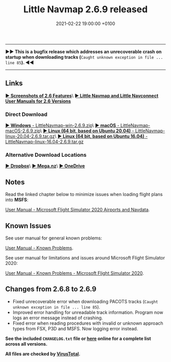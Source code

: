 ﻿---
layout: post
title:  Little Navmap 2.6.9 released
date:   2021-02-22 19:00:00 +0100
categories: release
---

----

**►► This is a bugfix release which addresses an unrecoverable crash on startup when downloading tracks (**`Caught unknown exception in file ... line 85`**). ◄◄**

----

## Links

[**► Screenshots of 2.6 Features**](/pages/26/littlenavmapscreens.html)\\
[**► Little Navmap and Little Navconnect User Manuals for 2.6 Versions**](/manuals.html)

### Direct Download

[**► Windows** - LittleNavmap-win-2.6.9.zip](https://github.com/albar965/littlenavmap/releases/download/v2.6.9/LittleNavmap-win-2.6.9.zip)\\
[**► macOS** - LittleNavmap-macOS-2.6.9.zip](https://github.com/albar965/littlenavmap/releases/download/v2.6.9/LittleNavmap-macOS-2.6.9.zip)\\
[**► Linux \(64 bit, based on Ubuntu 20.04\)** - LittleNavmap-linux-20.04-2.6.9.tar.gz](https://github.com/albar965/littlenavmap/releases/download/v2.6.9/LittleNavmap-linux-20.04-2.6.9.tar.gz)\\
[**► Linux \(64 bit, based on Ubuntu 16.04\)** - LittleNavmap-linux-16.04-2.6.9.tar.gz](https://github.com/albar965/littlenavmap/releases/download/v2.6.9/LittleNavmap-linux-16.04-2.6.9.tar.gz)

### Alternative Download Locations

[**► Dropbox**](https://www.dropbox.com/sh/eh446yent4rz3uq/AACg8vMEmX8AxY_5Hjpt90kWa)\\
[**► Mega.nz**](https://mega.nz/#F!iOZHlIab!65qqRGToUUCxiSMmzbab1w)\\
[**► OneDrive**](https://1drv.ms/u/s!AoWYKlNEZds9auvFMliyQ3HK-lY?e=42ud1g)

## Notes


Read the linked chapter below to minimize issues when loading flight plans into **MSFS**:

[User Manual - Microsoft Flight Simulator 2020 Airports and Navdata](https://www.littlenavmap.org/manuals/littlenavmap/release/2.6/en/SCENERY.html#load-scenery-library-dialog-msfs-apt-navdata).

## Known Issues

See user manual for general known problems:

[User Manual - Known Problems](https://www.littlenavmap.org/manuals/littlenavmap/release/2.6/en/APPENDIX.html#problems).

See user manual for limitations and issues around Microsoft Flight Simulator 2020:

[User Manual - Known Problems - Microsoft Flight Simulator 2020](https://www.littlenavmap.org/manuals/littlenavmap/release/2.6/en/APPENDIX.html#problems-msfs).

## Changes from 2.6.8 to 2.6.9

* Fixed unrecoverable error when downloading PACOTS tracks (`Caught unknown exception in file ... line 85`).
* Improved error handling for unreadable track information. Program now logs an error message
  instead of crashing.
* Fixed error when reading procedures with invalid or unknown approach types from FSX, P3D and MSFS.
  Now logging error instead.

**See the included `CHANGELOG.txt` file or [here](https://github.com/albar965/littlenavmap/blob/v2.6.8/CHANGELOG.txt) online for a complete list across all versions.**

**All files are checked by [VirusTotal](https://www.virustotal.com).**
